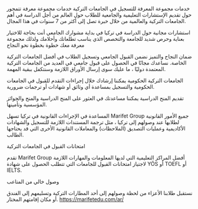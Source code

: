 خدمات مجموعة المعرفة للتسجيل في الجامعات التركية
خدمات مجموعة معرفة تتمحور حول تقديم الإستشارات التعليمية والجامعية للطلاب حول العالم من أجل الدراسة في أهم الجامعات التركية والعالمية من خلال خبرة تصل إلى أكثر من 7 سنوات في هذا المجال. 


استشارات مجانية حول الدراسة في تركيا
في بداية مشوارك الجامعي أنت بحاجة للاختيار بعناية وحرص شديد للجامعة والتخصص الذي يناسب تطلعاتك وأحلامك ولذلك مجموعة معرفة معك خطوة بخطوة نحو النجاح


ضمان النجاح والتميز
نضمن القبول الجامعي وتسجيل الطلاب في أفضل الجامعات التركية الخاصة. نساعدك مجانًا في الحصول على قبول جامعي في العديد من الجامعات التركية المعتمدة دوليًا ، ما عليك سوى إرسال الأوراق اللازمة وسنتكفل ببقية المهمة.


الجامعات التركية الحكومية
يمكننا إرشادك خلال إجراءات التقدم للقبول في الجامعات الحكومية والتسجيل بمساعدة أي وثائق أو شهادات أو ترجمات ضرورية.


تقديم المنح الدراسية
يمكننا مساعدتك في العثور على المنح الدراسية والمنح والجوائز المؤسسية وتأمينها.


المساعدة في الإجراءات القانونية في تركيا
تسهل Marifet Group جميع الأمور القانونية لطلابها عند وصولهم إلى تركيا ، مثل ترجمة المستندات اللازمة للتسجيل والشهادات الأكاديمية وعمليات التصديق (الملاحظات) والمعاملات القانونية الأخرى التي قد يحتاجها الطالب.


امتحانات القبول في الجامعات التركية

تقدم Marifet Group أفضل المراكز التعليمية التي لديها المعلومات والمهارات اللازمة لاجتياز امتحانات القبول للجامعات التي تتطلب الحصول على شهادة YÖS أو TOEFL أو IELTS.


وصول خالي من المتاعب


نستقبل طلابنا الأعزاء من لحظة وصولهم إلى أحد المطارات التركية وتسليمهم إلى الفندق أو مكان إقامتهم المختار.
https://marifetedu.com/ar/

